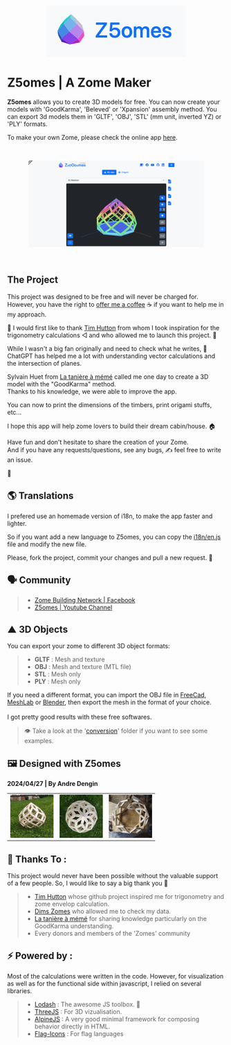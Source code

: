 <p align="center">
<img src="/img/z5omes_title.png" height="119">
</p>

# Z5omes | A Zome Maker

<b>Z5omes</b> allows you to create 3D models for free.
You can now create your models with 'GoodKarma', 'Beleved' or 'Xpansion' assembly method.
You can export 3d models them in 'GLTF', 'OBJ', 'STL' (mm unit, inverted YZ) or 'PLY' formats.

To make your own Zome, please check the online app [here](https://florianwns.github.io/z5omes/).

<br>
<p align="center">
    <img src="/ressources/gif%20z5omes/z5omes%20v1.0.10b03.gif" height="200">
</p>
<br>

## The Project

This project was designed to be free and will never be charged for. 
However, you have the right to [offer me a coffee](https://www.paypal.com/paypalme/z5omes) ☕ if you want to help me in my approach.

🙏 I would first like to thank [Tim Hutton](https://github.com/timhutton/) from whom I took inspiration 
for the trigonometry calculations ◁ and who allowed me to launch this project. 🚀

While I wasn't a big fan originally and need to check what he writes, 
🤖 ChatGPT has helped me a lot with understanding vector calculations and the intersection of planes.

Sylvain Huet from [La tanière à mémé](https://www.domegeodesique-yourte.com/) called me one day 
to create a 3D model with the "GoodKarma" method. 
<br>Thanks to his knowledge, we were able to improve the app.

You can now to print the dimensions of the timbers, print origami stuffs, etc...

I hope this app will help zome lovers to build their dream cabin/house. 🏠

Have fun and don't hesitate to share the creation of your Zome.<br>
And if you have any requests/questions, see any bugs, ✍ feel free to write an issue.

🌟


## 🌎 Translations

I prefered use an homemade version of i18n, to make the app faster and lighter.

So if you want add a new language to Z5omes, 
you can copy the [i18n/en.js](i18n/en.js) file and modify the new file.

Please, fork the project, commit your changes and pull a new request. 🙏


## 🗣 Community 

> * [Zome Building Network | Facebook](https://www.facebook.com/groups/1130103323709157)
> * [Z5omes | Youtube Channel](https://www.youtube.com/@Z5omes)

## ▲ 3D Objects

You can export your zome to different 3D object formats:

> * <b>GLTF</b> : Mesh and texture
> * <b>OBJ</b> : Mesh and texture (MTL file)
> * <b>STL</b> : Mesh only
> * <b>PLY</b> : Mesh only

If you need a different format, you can import the OBJ file
in [FreeCad](https://www.freecad.org/downloads.php), [MeshLab](https://www.meshlab.net/#download) or [Blender](https://www.blender.org/download/),
then export the mesh in the format of your choice.
<br>
<br>I got pretty good results with these free softwares.

> 👁 Take a look at the '[conversion](conversion)' folder if you want to see some examples.


## 🖼 Designed with Z5omes

<b>2024/04/27 | By Andre Dengin</b>

<table>
  <tr>
    <td valign="middle">
        <img src="/img/designed_with/20240427_by_andre_dengin_1.jpg " width="100" height="100">
    </td>
    <td valign="middle">
        <img src="/img/designed_with/20240427_by_andre_dengin_2.jpg " width="100" height="100">
    </td>
    <td valign="middle">
        <img src="/img/designed_with/20240427_by_andre_dengin_3.jpg " width="100" height="100">
    </td>
  </tr>
</table>


## 🙏 Thanks To :

This project would never have been possible without the valuable support of a few people. 
So, I would like to say a big thank you 🙏

> * [Tim Hutton](https://github.com/timhutton/) whose github project inspired me for trigonometry and zome envelop calculation.
> * [Dims Zomes](http://www.rusticdomes.com/software.html) who allowed me to check my data.
> * [La tanière à mémé](https://www.domegeodesique-yourte.com/) for sharing knowledge particularly on the GoodKarma understanding.
> * Every donors and members of the 'Zomes' community



## ⚡ Powered by :

Most of the calculations were written in the code.
However, for visualization as well as for the functional side within javascript,
I relied on several libraries.

> * [Lodash](https://lodash.com/) : The awesome JS toolbox. 🧰
> * [ThreeJS](https://threejs.org/) : For 3D vizualisation.
> * [AlpineJS](https://alpinejs.dev/) : A very good minimal framework for composing behavior directly in HTML.
> * [Flag-Icons](https://github.com/lipis/flag-icons) : For flag languages
